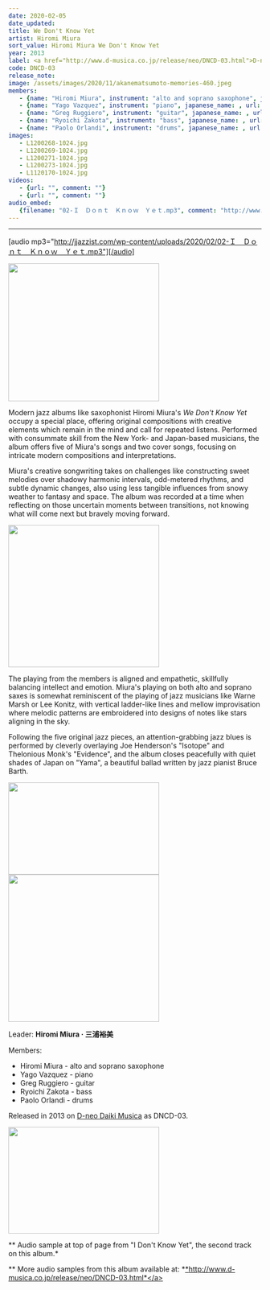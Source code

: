 ```yaml
---
date: 2020-02-05
date_updated: 
title: We Don't Know Yet
artist: Hiromi Miura
sort_value: Hiromi Miura We Don't Know Yet
year: 2013
label: <a href="http://www.d-musica.co.jp/release/neo/DNCD-03.html">D-neo Daiki Musica</a>
code: DNCD-03
release_note: 
image: /assets/images/2020/11/akanematsumoto-memories-460.jpeg
members:
   - {name: "Hiromi Miura", instrument: "alto and soprano saxophone", japanese_name: , url: ""}
   - {name: "Yago Vazquez", instrument: "piano", japanese_name: , url: ""}
   - {name: "Greg Ruggiero", instrument: "guitar", japanese_name: , url: ""}
   - {name: "Ryoichi Zakota", instrument: "bass", japanese_name: , url: ""}
   - {name: "Paolo Orlandi", instrument: "drums", japanese_name: , url: ""}
images: 
   - L1200268-1024.jpg
   - L1200269-1024.jpg
   - L1200271-1024.jpg
   - L1200273-1024.jpg
   - L1120170-1024.jpg
videos: 
   - {url: "", comment: ""}
   - {url: "", comment: ""}
audio_embed:
   {filename: "02-Ｉ　Ｄｏｎｔ　Ｋｎｏｗ　Ｙｅｔ.mp3", comment: "http://www.d-musica.co.jp/release/neo/DNCD-03.html:"}
---
```

---
[audio mp3="http://jjazzist.com/wp-content/uploads/2020/02/02-Ｉ　Ｄｏｎｔ　Ｋｎｏｗ　Ｙｅｔ.mp3"][/audio]

<a href="http://www.jjazzist.com/wp-content/uploads/2018/08/L1200268.jpg"><img class="size-medium wp-image-3202 alignright" src="http://www.jjazzist.com/wp-content/uploads/2018/08/L1200268-300x275.jpg" alt="" width="300" height="274" /></a>

Modern jazz albums like saxophonist Hiromi Miura's *We Don't Know Yet* occupy a special place, offering original compositions with creative elements which remain in the mind and call for repeated listens. Performed with consummate skill from the New York- and Japan-based musicians, the album offers five of Miura's songs and two cover songs, focusing on intricate modern compositions and interpretations.

Miura's creative songwriting takes on challenges like constructing sweet melodies over shadowy harmonic intervals, odd-metered rhythms, and subtle dynamic changes, also using less tangible influences from snowy weather to fantasy and space. The album was recorded at a time when reflecting on those uncertain moments between transitions, not knowing what will come next but bravely moving forward.

<a href="http://www.jjazzist.com/wp-content/uploads/2018/08/L1200269.jpg"><img class="size-medium wp-image-3203 alignright" src="http://www.jjazzist.com/wp-content/uploads/2018/08/L1200269-300x281.jpg" alt="" width="300" height="283" /></a>

The playing from the members is aligned and empathetic, skillfully balancing intellect and emotion. Miura's playing on both alto and soprano saxes is somewhat reminiscent of the playing of jazz musicians like Warne Marsh or Lee Konitz, with vertical ladder-like lines and mellow improvisation where melodic patterns are embroidered into designs of notes like stars aligning in the sky.

Following the five original jazz pieces, an attention-grabbing jazz blues is performed by cleverly overlaying Joe Henderson's "Isotope" and Thelonious Monk's "Evidence", and the album closes peacefully with quiet shades of Japan on "Yama", a beautiful ballad written by jazz pianist Bruce Barth.

<a href="http://www.jjazzist.com/wp-content/uploads/2018/08/L1200271.jpg"><img class="alignnone size-medium wp-image-3204" src="http://www.jjazzist.com/wp-content/uploads/2018/08/L1200271-300x176.jpg" alt="" width="300" height="183" /></a> <a href="http://www.jjazzist.com/wp-content/uploads/2018/08/L1200273.jpg"><img class="alignnone size-medium wp-image-3205" src="http://www.jjazzist.com/wp-content/uploads/2018/08/L1200273-300x300.jpg" alt="" width="300" height="293" /></a>

Leader: <strong>Hiromi Miura · 三浦裕美</strong>

Members:
<ul>
 	<li>Hiromi Miura - alto and soprano saxophone</li>
 	<li>Yago Vazquez - piano</li>
 	<li>Greg Ruggiero - guitar</li>
 	<li>Ryoichi Zakota - bass</li>
 	<li>Paolo Orlandi - drums</li>
</ul>
Released in 2013 on <a href="http://www.d-musica.co.jp/release/neo/DNCD-03.html">D-neo Daiki Musica</a> as DNCD-03.

<a href="http://www.jjazzist.com/wp-content/uploads/2018/12/L1120170.jpg"><img class="alignnone size-medium wp-image-3664" src="http://www.jjazzist.com/wp-content/uploads/2018/12/L1120170-300x208.jpg" alt="" width="300" height="212" /></a>

** Audio sample at top of page from "I Don't Know Yet", the second track on this album.*

** More audio samples from this album available at: *<a href="http://www.d-musica.co.jp/release/neo/DNCD-03.html">*http://www.d-musica.co.jp/release/neo/DNCD-03.html*</a>

&nbsp;

